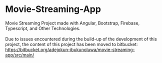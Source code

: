 # Movie-Streaming-App
Movie Streaming Project made with Angular, Bootstrap, Firebase, Typescript, and Other Technologies. <br>
<br>
Due to issues encountered during the build-up of the development of this project, the content of this project has been moved to bitbucket: https://bitbucket.org/adejokun-ibukunoluwa/movie-streaming-app/src/main/
